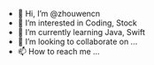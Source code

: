 - 👋 Hi, I’m @zhouwencn
- 👀 I’m interested in Coding, Stock
- 🌱 I’m currently learning Java, Swift
- 💞️ I’m looking to collaborate on ...
- 📫 How to reach me ...

<!---
zhouwencn/zhouwencn is a ✨ special ✨ repository because its `README.md` (this file) appears on your GitHub profile.
You can click the Preview link to take a look at your changes.
--->
